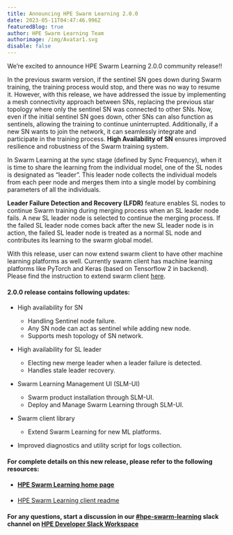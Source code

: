 ```yaml
---
title: Announcing HPE Swarm Learning 2.0.0
date: 2023-05-11T04:47:46.996Z
featuredBlog: true
author: HPE Swarm Learning Team
authorimage: /img/Avatar1.svg
disable: false
---
```

<!--StartFragment-->

We’re excited to announce HPE Swarm Learning 2.0.0 community release!!

In the previous swarm version, if the sentinel SN goes down during Swarm training, the training process would stop, and there was no way to resume it. However, with this release, we have addressed the issue by implementing a mesh connectivity approach between SNs, replacing the previous star topology where only the sentinel SN was connected to other SNs. Now, even if the initial sentinel SN goes down, other SNs can also function as sentinels, allowing the training to continue uninterrupted. Additionally, if a new SN wants to join the network, it can seamlessly integrate and participate in the training process. **High Availability of SN** ensures improved resilience and robustness of the Swarm training system.

In Swarm Learning at the sync stage (defined by Sync Frequency), when it is time to share the learning from the individual model, one of the SL nodes is designated as “leader”. This leader node collects the individual models from each peer node and merges them into a single model by combining parameters of all the individuals.

**Leader Failure Detection and Recovery (LFDR)** feature enables SL nodes to continue Swarm training during merging process when an SL leader node fails. A new SL leader node is selected to continue the merging process. If the failed SL leader node comes back after the new SL leader node is in action, the failed SL leader node is treated as a normal SL node and contributes its learning to the swarm global model.

With this release, user can now extend swarm client to have other machine learning platforms as well. Currently swarm client has machine learning platforms like PyTorch and Keras (based on Tensorflow 2 in backend). Please find the instruction to extend swarm client [here](https://github.com/HewlettPackard/swarm-learning/blob/master/lib/src/README.md).

#### **2.0.0 release contains following updates:**

* High availability for SN

  * Handling Sentinel node failure.
  * Any SN node can act as sentinel while adding new node.
  * Supports mesh topology of SN network.
* High availability for SL leader

  * Electing new merge leader when a leader failure is detected.
  * Handles stale leader recovery.
* Swarm Learning Management UI (SLM-UI)

  * Swarm product installation through SLM-UI.
  * Deploy and Manage Swarm Learning through SLM-UI.
* Swarm client library

  * Extend Swarm Learning for new ML platforms.
* Improved diagnostics and utility script for logs collection.

#### For complete details on this new release, please refer to the following resources:

* #### [H﻿PE Swarm Learning home page](https://github.com/HewlettPackard/swarm-learning)
* [H﻿PE Swarm Learning client readme](https://github.com/HewlettPackard/swarm-learning/blob/master/lib/src/README.md)

#### For any questions, start a discussion in our [\#hpe-swarm-learning](https://hpedev.slack.com/archives/C04A5DK9TUK) slack channel on [HPE Developer Slack Workspace](https://slack.hpedev.io/)

<!--EndFragment-->